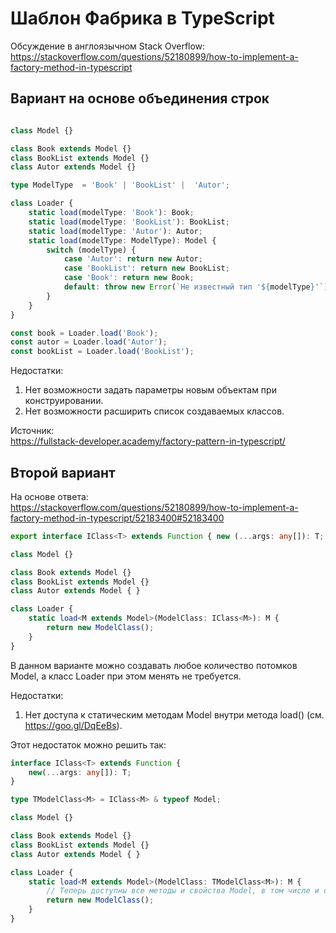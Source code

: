 Шаблон Фабрика в TypeScript
===========================

Обсуждение в англоязычном Stack Overflow:  
https://stackoverflow.com/questions/52180899/how-to-implement-a-factory-method-in-typescript  

Вариант на основе объединения строк
-----------------------------------

```typescript

class Model {}

class Book extends Model {}
class BookList extends Model {}
class Autor extends Model {}

type ModelType  = 'Book' | 'BookList' |  'Autor';

class Loader {
	static load(modelType: 'Book'): Book;
	static load(modelType: 'BookList'): BookList;
	static load(modelType: 'Autor'): Autor;
	static load(modelType: ModelType): Model {
		switch (modelType) {
			case 'Autor': return new Autor;
			case 'BookList': return new BookList;
			case 'Book': return new Book;
			default: throw new Error(`Не известный тип '${modelType}'`);
		}
	}
}

const book = Loader.load('Book');
const autor = Loader.load('Autor');
const bookList = Loader.load('BookList');
```

Недостатки:  
1) Нет возможности задать параметры новым объектам при конструировании.  
2) Нет возможности расширить список создаваемых классов.  

Источник:  
https://fullstack-developer.academy/factory-pattern-in-typescript/  

Второй вариант
--------------

На основе ответа:  
https://stackoverflow.com/questions/52180899/how-to-implement-a-factory-method-in-typescript/52183400#52183400

```typescript
export interface IClass<T> extends Function { new (...args: any[]): T; }

class Model {}

class Book extends Model {}
class BookList extends Model {}
class Autor extends Model { }

class Loader {
    static load<M extends Model>(ModelClass: IClass<M>): M {
        return new ModelClass();
    }
}
```

В данном варианте можно создавать любое количество потомков Model, а класс Loader при этом менять не требуется.

Недостатки:  
1) Нет доступа к статическим методам Model внутри метода load() (см. https://goo.gl/DqEeBs).  

Этот недостаток можно решить так:

```typescript
interface IClass<T> extends Function {
    new(...args: any[]): T;
}

type TModelClass<M> = IClass<M> & typeof Model;

class Model {}

class Book extends Model {}
class BookList extends Model {}
class Autor extends Model { }

class Loader {
    static load<M extends Model>(ModelClass: TModelClass<M>): M {
        // Теперь доступны все методы и свойства Model, в том числе и статические.
        return new ModelClass();
    }
}
```
